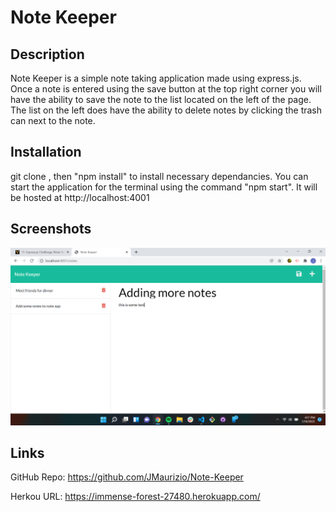 # Note Keeper

## Description

Note Keeper is a simple note taking application made using express.js.  Once a note is entered using the save button at the top right corner you will have the ability to save the  note to the list located on the left of the page.  The list on the left does have the ability to delete notes by clicking the trash can next to the note.

## Installation

git clone <src>, then "npm install" to install necessary dependancies. You can start the application for the terminal using the command "npm start".  It will be hosted at http://localhost:4001

## Screenshots

![screenshot](./images/Note-Keeper-Screenshot.png)

## Links

GitHub Repo: https://github.com/JMaurizio/Note-Keeper

Herkou URL: https://immense-forest-27480.herokuapp.com/